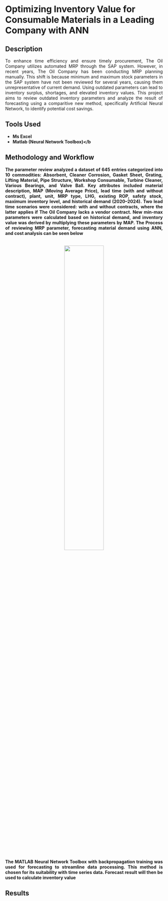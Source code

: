 <h1> Optimizing Inventory Value for Consumable Materials in a Leading Company with ANN </h1>

<h2>Description</h2>

<p align="justify"> To enhance time efficiency and ensure timely procurement, The Oil Company utilizes automated MRP through the SAP system. However, in recent years, The Oil Company has been conducting MRP planning manually. This shift is because minimum and maximum stock parameters in the SAP system have not been reviewed for several years, causing them unrepresentative of current demand.  Using outdated parameters can lead to inventory surplus, shortages, and elevated inventory values.  This project aims to review outdated inventory parameters and analyze the result of forecasting using a comparitive new method, specifically Artificial Neural Network, to identify potential cost savings.</p>


<h2>Tools Used</h2>

- <b>Ms Excel</b> 
- <b>Matlab (Neural Network Toolbox)</b


<h2>Methodology and Workflow</h2>
<p align="justify"> The parameter review analyzed a dataset of 645 entries categorized into 10 commodities: Absorbent, Cleaner Corrosion, Gasket Sheet, Grating, Lifting Material, Pipe Structure, Workshop Consumable, Turbine Cleaner, Various Bearings, and Valve Ball. Key attributes included material description, MAP (Moving Average Price), lead time (with and without contract), plant, unit, MRP type, LHG, existing ROP, safety stock, maximum inventory level, and historical demand (2020–2024). Two lead time scenarios were considered: with and without contracts, where the latter applies if The Oil Company lacks a vendor contract. New min-max parameters were calculated based on historical demand, and inventory value was derived by multiplying these parameters by MAP.  The Process of reviewing MRP parameter, forecasting material demand using ANN, and cost analysis can be seen below</p>

<p align="center">
<br/>
<img src="" height="50%" width="50%">
<br />

<p align="justify"> The MATLAB Neural Network Toolbox with backpropagation training was used for forecasting to streamline data processing. This method is chosen for its suitability with time series data.  Forecast result will then be used to calculate inventory value</p>


<h2>Results</h2>


